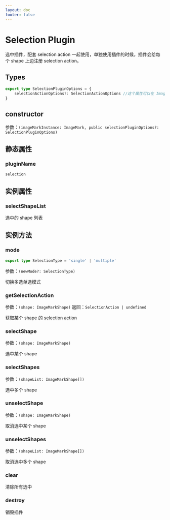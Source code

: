 ```yaml
---
layout: doc
footer: false
---
```


# Selection Plugin

选中插件，配套 selection action 一起使用，单独使用插件的时候，插件会给每个 shape 上边注册 selection action。

## Types

```typescript
export type SelectionPluginOptions = {
	selectionActionOptions?: SelectionActionOptions //这个属性可以在 ImageMark 构造实例时候 pluginOptions['selection'].selectionActionOptions 或者 Selection Plugin 实例化constructor 的参数中传入
}
```

## constructor

参数：`(imageMarkInstance: ImageMark, public selectionPluginOptions?: SelectionPluginOptions)`

## 静态属性

### pluginName

`selection`

## 实例属性

### selectShapeList

选中的 shape 列表

## 实例方法

### mode

```ts
export type SelectionType = 'single' | 'multiple'
```

参数：`(newMode?: SelectionType)`

切换多选单选模式

### getSelectionAction

参数：`(shape: ImageMarkShape)`
返回：`SelectionAction | undefined`

获取某个 shape 的 selection action

### selectShape

参数：`(shape: ImageMarkShape)`

选中某个 shape

### selectShapes

参数：`(shapeList: ImageMarkShape[])`

选中多个 shape

### unselectShape

参数：`(shape: ImageMarkShape)`

取消选中某个 shape

### unselectShapes

参数：`(shapeList: ImageMarkShape[])`

取消选中多个 shape

### clear

清除所有选中

### destroy

销毁插件
